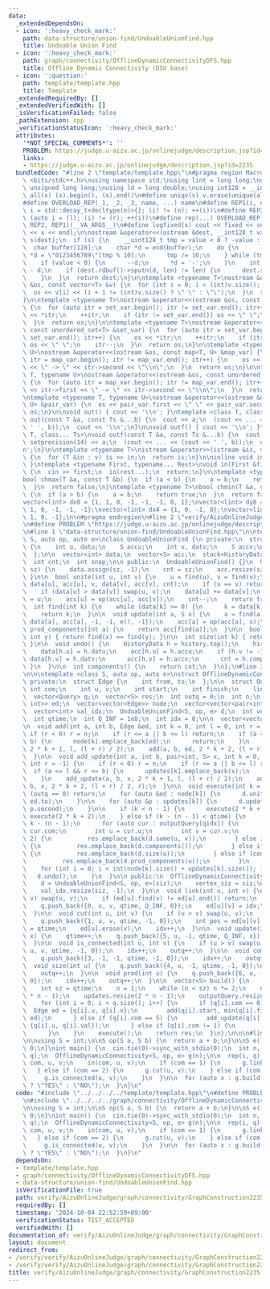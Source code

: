 ```yaml
---
data:
  _extendedDependsOn:
  - icon: ':heavy_check_mark:'
    path: data-structure/union-find/UndoableUnionFind.hpp
    title: Undoable Union Find
  - icon: ':heavy_check_mark:'
    path: graph/connectivity/OfflineDynamicConnectivityDFS.hpp
    title: Offline Dynamic Connectivity (DSU base)
  - icon: ':question:'
    path: template/template.hpp
    title: Template
  _extendedRequiredBy: []
  _extendedVerifiedWith: []
  _isVerificationFailed: false
  _pathExtension: cpp
  _verificationStatusIcon: ':heavy_check_mark:'
  attributes:
    '*NOT_SPECIAL_COMMENTS*': ''
    PROBLEM: https://judge.u-aizu.ac.jp/onlinejudge/description.jsp?id=2235
    links:
    - https://judge.u-aizu.ac.jp/onlinejudge/description.jsp?id=2235
  bundledCode: "#line 2 \"template/template.hpp\"\n#pragma region Macros\n#include\
    \ <bits/stdc++.h>\nusing namespace std;\nusing lint = long long;\nusing ull =\
    \ unsigned long long;\nusing ld = long double;\nusing int128 = __int128_t;\n#define\
    \ all(x) (x).begin(), (x).end()\n#define uniqv(v) v.erase(unique(all(v)), v.end())\n\
    #define OVERLOAD_REP(_1, _2, _3, name, ...) name\n#define REP1(i, n) for (auto\
    \ i = std::decay_t<decltype(n)>{}; (i) != (n); ++(i))\n#define REP2(i, l, r) for\
    \ (auto i = (l); (i) != (r); ++(i))\n#define rep(...) OVERLOAD_REP(__VA_ARGS__,\
    \ REP2, REP1)(__VA_ARGS__)\n#define logfixed(x) cout << fixed << setprecision(10)\
    \ << x << endl;\n\nostream &operator<<(ostream &dest, __int128_t value) {\n  ostream::sentry\
    \ s(dest);\n  if (s) {\n    __uint128_t tmp = value < 0 ? -value : value;\n  \
    \  char buffer[128];\n    char *d = end(buffer);\n    do {\n      --d;\n     \
    \ *d = \"0123456789\"[tmp % 10];\n      tmp /= 10;\n    } while (tmp != 0);\n\
    \    if (value < 0) {\n      --d;\n      *d = '-';\n    }\n    int len = end(buffer)\
    \ - d;\n    if (dest.rdbuf()->sputn(d, len) != len) {\n      dest.setstate(ios_base::badbit);\n\
    \    }\n  }\n  return dest;\n}\n\ntemplate <typename T>\nostream &operator<<(ostream\
    \ &os, const vector<T> &v) {\n  for (int i = 0; i < (int)v.size(); i++) {\n  \
    \  os << v[i] << (i + 1 != (int)v.size() ? \" \" : \"\");\n  }\n  return os;\n\
    }\n\ntemplate <typename T>\nostream &operator<<(ostream &os, const set<T> &set_var)\
    \ {\n  for (auto itr = set_var.begin(); itr != set_var.end(); itr++) {\n    os\
    \ << *itr;\n    ++itr;\n    if (itr != set_var.end()) os << \" \";\n    itr--;\n\
    \  }\n  return os;\n}\n\ntemplate <typename T>\nostream &operator<<(ostream &os,\
    \ const unordered_set<T> &set_var) {\n  for (auto itr = set_var.begin(); itr !=\
    \ set_var.end(); itr++) {\n    os << *itr;\n    ++itr;\n    if (itr != set_var.end())\
    \ os << \" \";\n    itr--;\n  }\n  return os;\n}\n\ntemplate <typename T, typename\
    \ U>\nostream &operator<<(ostream &os, const map<T, U> &map_var) {\n  for (auto\
    \ itr = map_var.begin(); itr != map_var.end(); itr++) {\n    os << itr->first\
    \ << \" -> \" << itr->second << \"\\n\";\n  }\n  return os;\n}\n\ntemplate <typename\
    \ T, typename U>\nostream &operator<<(ostream &os, const unordered_map<T, U> &map_var)\
    \ {\n  for (auto itr = map_var.begin(); itr != map_var.end(); itr++) {\n    os\
    \ << itr->first << \" -> \" << itr->second << \"\\n\";\n  }\n  return os;\n}\n\
    \ntemplate <typename T, typename U>\nostream &operator<<(ostream &os, const pair<T,\
    \ U> &pair_var) {\n  os << pair_var.first << \" \" << pair_var.second;\n  return\
    \ os;\n}\n\nvoid out() { cout << '\\n'; }\ntemplate <class T, class... Ts>\nvoid\
    \ out(const T &a, const Ts &...b) {\n  cout << a;\n  (cout << ... << (cout <<\
    \ ' ', b));\n  cout << '\\n';\n}\n\nvoid outf() { cout << '\\n'; }\ntemplate <class\
    \ T, class... Ts>\nvoid outf(const T &a, const Ts &...b) {\n  cout << fixed <<\
    \ setprecision(14) << a;\n  (cout << ... << (cout << ' ', b));\n  cout << '\\\
    n';\n}\n\ntemplate <typename T>\nistream &operator>>(istream &is, vector<T> &v)\
    \ {\n  for (T &in : v) is >> in;\n  return is;\n}\n\ninline void in(void) { return;\
    \ }\ntemplate <typename First, typename... Rest>\nvoid in(First &first, Rest &...rest)\
    \ {\n  cin >> first;\n  in(rest...);\n  return;\n}\n\ntemplate <typename T>\n\
    bool chmax(T &a, const T &b) {\n  if (a < b) {\n    a = b;\n    return true;\n\
    \  }\n  return false;\n}\ntemplate <typename T>\nbool chmin(T &a, const T &b)\
    \ {\n  if (a > b) {\n    a = b;\n    return true;\n  }\n  return false;\n}\n\n\
    vector<lint> dx8 = {1, 1, 0, -1, -1, -1, 0, 1};\nvector<lint> dy8 = {0, 1, 1,\
    \ 1, 0, -1, -1, -1};\nvector<lint> dx4 = {1, 0, -1, 0};\nvector<lint> dy4 = {0,\
    \ 1, 0, -1};\n\n#pragma endregion\n#line 2 \"verify/AizuOnlineJudge/graph/connectivity/GraphConstruction2235.test.cpp\"\
    \n#define PROBLEM \"https://judge.u-aizu.ac.jp/onlinejudge/description.jsp?id=2235\"\
    \n#line 1 \"data-structure/union-find/UndoableUnionFind.hpp\"\n\ntemplate <class\
    \ S, auto op, auto e>\nclass UndoableUnionFind {\n private:\n  struct HistoryData\
    \ {\n    int u, datu;\n    S accu;\n    int v, datv;\n    S accv;\n    int comp_cnt;\n\
    \  };\n\n  vector<int> data;\n  vector<S> acc;\n  stack<HistoryData> history;\n\
    \  int cnt;\n  int snap;\n\n public:\n  UndoableUnionFind() {}\n  UndoableUnionFind(int\
    \ sz) {\n    data.assign(sz, -1);\n    cnt = sz;\n    acc.resize(sz, e());\n \
    \ }\n\n  bool unite(int u, int v) {\n    u = find(u), v = find(v);\n    history.emplace(u,\
    \ data[u], acc[u], v, data[v], acc[v], cnt);\n    if (u == v) return false;\n\
    \    if (data[u] > data[v]) swap(u, v);\n    data[u] += data[v];\n    data[v]\
    \ = u;\n    acc[u] = op(acc[u], acc[v]);\n    cnt--;\n    return true;\n  }\n\n\
    \  int find(int k) {\n    while (data[k] >= 0) {\n      k = data[k];\n    }\n\
    \    return k;\n  }\n\n  void update(int a, S x) {\n    a = find(a);\n    history.push({a,\
    \ data[a], acc[a], -1, -1, e(), -1});\n    acc[a] = op(acc[a], x);\n  }\n\n  S\
    \ prod_components(int a) {\n    return acc[find(a)];\n  }\n\n  bool same(int x,\
    \ int y) { return find(x) == find(y); }\n\n  int size(int k) { return (-data[find(k)]);\
    \ }\n\n  void undo() {\n    HistoryData h = history.top();\n    history.pop();\n\
    \    data[h.u] = h.datu;\n    acc[h.u] = h.accu;\n    if (h.v != -1) {\n     \
    \ data[h.v] = h.datv;\n      acc[h.v] = h.accv;\n      cnt = h.comp_cnt;\n   \
    \ }\n  }\n\n  int components() {\n    return cnt;\n  }\n};\n#line 3 \"graph/connectivity/OfflineDynamicConnectivityDFS.hpp\"\
    \n\n\ntemplate <class S, auto op, auto e>\nstruct OfflineDynamicConnectivity {\n\
    \ private:\n  struct Edge {\n    int from, to;\n  };\n\n  struct Query {\n   \
    \ int com;\n    int u, v;\n    int start;\n    int finish;\n    lint val;\n  };\n\
    \  vector<Query> q;\n  vector<S> res;\n  int outq = 0;\n  int n;\n  vector<unordered_map<int,\
    \ int>> ed;\n  vector<vector<Edge>> node;\n  vector<vector<pair<int, S>>> updates;\n\
    \  vector<int> val_idx;\n  UndoableUnionFind<S, op, e> d;\n  int vertex_siz;\n\
    \  int qtime;\n  int Q_INF = 1e8;\n  int idx = 0;\n\n  vector<vector<Query>> outputQuery;\n\
    \n  void add(int a, int b, Edge &ed, int k = 0, int l = 0, int r = -1) {\n   \
    \ if (r < 0) r = n;\n    if (r <= a || b <= l) return;\n    if (a <= l && r <=\
    \ b) {\n      node[k].emplace_back(ed);\n      return;\n    }\n    add(a, b, ed,\
    \ 2 * k + 1, l, (l + r) / 2);\n    add(a, b, ed, 2 * k + 2, (l + r) / 2, r);\n\
    \  }\n\n  void add_update(int a, int b, pair<int, S> x, int k = 0, int l = 0,\
    \ int r = -1) {\n    if (r < 0) r = n;\n    if (r <= a || b <= l) return;\n  \
    \  if (a <= l && r <= b) {\n      updates[k].emplace_back(x);\n      return;\n\
    \    }\n    add_update(a, b, x, 2 * k + 1, l, (l + r) / 2);\n    add_update(a,\
    \ b, x, 2 * k + 2, (l + r) / 2, r);\n  }\n\n  void execute(int k = 0) {\n    if\
    \ (outq == 0) return;\n    for (auto &ed : node[k]) {\n      d.unite(ed.from,\
    \ ed.to);\n    }\n\n    for (auto &p : updates[k]) {\n      d.update(p.first,\
    \ p.second);\n    }\n\n    if (k < n - 1) {\n      execute(2 * k + 1);\n     \
    \ execute(2 * k + 2);\n    } else if (k - (n - 1) < qtime) {\n      int qidx =\
    \ k - (n - 1);\n      for (auto cur : outputQuery[qidx]) {\n        int com =\
    \ cur.com;\n        int u = cur.u;\n        int v = cur.v;\n        if (com ==\
    \ 2) {\n          res.emplace_back(d.same(u, v));\n        } else if (com == 3)\
    \ {\n          res.emplace_back(d.components());\n        } else if (com == 4)\
    \ {\n          res.emplace_back(d.size(u));\n        } else if (com == 6) {\n\
    \          res.emplace_back(d.prod_components(u));\n        }\n      }\n    }\n\
    \    for (int i = 0; i < int(node[k].size() + updates[k].size()); i++) {\n   \
    \   d.undo();\n    }\n  }\n\n public:\n  OfflineDynamicConnectivity(int siz) {\n\
    \    d = UndoableUnionFind<S, op, e>(siz);\n    vertex_siz = siz;\n    ed.resize(siz);\n\
    \    val_idx.resize(siz, -1);\n  }\n\n  void link(int u, int v) {\n    if (u >\
    \ v) swap(u, v);\n    if (ed[u].find(v) != ed[u].end()) return;\n    qtime++;\n\
    \    q.push_back({0, u, v, qtime, Q_INF, 0});\n    ed[u][v] = idx;\n    idx++;\n\
    \  }\n\n  void cut(int u, int v) {\n    if (u > v) swap(u, v);\n    qtime++;\n\
    \    q.push_back({1, u, v, qtime, -1, 0});\n    int pos = ed[u][v];\n    q[pos].finish\
    \ = qtime;\n    ed[u].erase(v);\n    idx++;\n  }\n\n  void update(int u, lint\
    \ x) {\n    qtime++;\n    q.push_back({5, u, -1, qtime, Q_INF, x});\n    idx++;\n\
    \  }\n\n  void is_connected(int u, int v) {\n    if (u > v) swap(u, v);\n    q.push_back({2,\
    \ u, v, qtime, -1, 0});\n    idx++;\n    outq++;\n  }\n\n  void components() {\n\
    \    q.push_back({3, -1, -1, qtime, -1, 0});\n    idx++;\n    outq++;\n  }\n\n\
    \  void size(int u) {\n    q.push_back({4, u, -1, qtime, -1, 0});\n    idx++;\n\
    \    outq++;\n  }\n\n  void prod(int u) {\n    q.push_back({6, u, -1, qtime, -1,\
    \ 0});\n    idx++;\n    outq++;\n  }\n\n  vector<S> build() {\n    qtime++;\n\n\
    \    int sz = qtime;\n    n = 1;\n    while (n < sz) n *= 2;\n    node.resize(2\
    \ * n - 1);\n    updates.resize(2 * n - 1);\n    outputQuery.resize(qtime);\n\
    \    for (int i = 0; i < q.size(); i++) {\n      if (q[i].com == 0) {\n      \
    \  Edge ed = {q[i].u, q[i].v};\n        add(q[i].start, min(q[i].finish, qtime),\
    \ ed);\n      } else if (q[i].com == 5) {\n        add_update(q[i].start, q[i].finish,\
    \ {q[i].u, q[i].val});\n      } else if (q[i].com != 1) {\n        outputQuery[q[i].start].emplace_back(q[i]);\n\
    \      }\n    }\n    execute();\n    return res;\n  }\n};\n\n\n#line 4 \"verify/AizuOnlineJudge/graph/connectivity/GraphConstruction2235.test.cpp\"\
    \n\nusing S = int;\n\nS op(S a, S b) {\n  return a + b;\n}\n\nS e() {\n  return\
    \ 0;\n}\nint main() {\n  cin.tie(0)->sync_with_stdio(0);\n  int n, q;\n  in(n,\
    \ q);\n  OfflineDynamicConnectivity<S, op, e> g(n);\n\n  rep(i, q) {\n    int\
    \ com, u, v;\n    in(com, u, v);\n    if (com == 1) {\n      g.link(u, v);\n \
    \   } else if (com == 2) {\n      g.cut(u, v);\n    } else if (com == 3) {\n \
    \     g.is_connected(u, v);\n    }\n  }\n\n  for (auto x : g.build()) {\n    out(x\
    \ ? \"YES\" : \"NO\");\n  }\n}\n"
  code: "#include \"../../../../template/template.hpp\"\n#define PROBLEM \"https://judge.u-aizu.ac.jp/onlinejudge/description.jsp?id=2235\"\
    \n#include \"../../../../graph/connectivity/OfflineDynamicConnectivityDFS.hpp\"\
    \n\nusing S = int;\n\nS op(S a, S b) {\n  return a + b;\n}\n\nS e() {\n  return\
    \ 0;\n}\nint main() {\n  cin.tie(0)->sync_with_stdio(0);\n  int n, q;\n  in(n,\
    \ q);\n  OfflineDynamicConnectivity<S, op, e> g(n);\n\n  rep(i, q) {\n    int\
    \ com, u, v;\n    in(com, u, v);\n    if (com == 1) {\n      g.link(u, v);\n \
    \   } else if (com == 2) {\n      g.cut(u, v);\n    } else if (com == 3) {\n \
    \     g.is_connected(u, v);\n    }\n  }\n\n  for (auto x : g.build()) {\n    out(x\
    \ ? \"YES\" : \"NO\");\n  }\n}\n"
  dependsOn:
  - template/template.hpp
  - graph/connectivity/OfflineDynamicConnectivityDFS.hpp
  - data-structure/union-find/UndoableUnionFind.hpp
  isVerificationFile: true
  path: verify/AizuOnlineJudge/graph/connectivity/GraphConstruction2235.test.cpp
  requiredBy: []
  timestamp: '2024-10-04 22:52:59+09:00'
  verificationStatus: TEST_ACCEPTED
  verifiedWith: []
documentation_of: verify/AizuOnlineJudge/graph/connectivity/GraphConstruction2235.test.cpp
layout: document
redirect_from:
- /verify/verify/AizuOnlineJudge/graph/connectivity/GraphConstruction2235.test.cpp
- /verify/verify/AizuOnlineJudge/graph/connectivity/GraphConstruction2235.test.cpp.html
title: verify/AizuOnlineJudge/graph/connectivity/GraphConstruction2235.test.cpp
---
```

